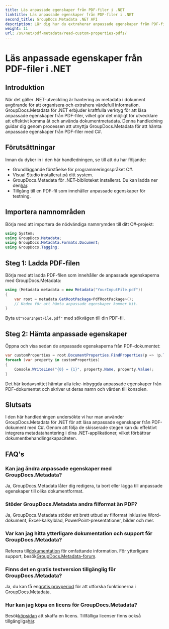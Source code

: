 ```yaml
---
title: Läs anpassade egenskaper från PDF-filer i .NET
linktitle: Läs anpassade egenskaper från PDF-filer i .NET
second_title: GroupDocs.Metadata .NET API
description: Lär dig hur du extraherar anpassade egenskaper från PDF-filer med GroupDocs.Metadata för .NET. Dyk in i dokumentmetadatahantering med C#.
weight: 11
url: /sv/net/pdf-metadata/read-custom-properties-pdfs/
---
```


# Läs anpassade egenskaper från PDF-filer i .NET

## Introduktion
När det gäller .NET-utveckling är hantering av metadata i dokument avgörande för att organisera och extrahera värdefull information. GroupDocs.Metadata för .NET erbjuder kraftfulla verktyg för att läsa anpassade egenskaper från PDF-filer, vilket gör det möjligt för utvecklare att effektivt komma åt och använda dokumentmetadata. Denna handledning guidar dig genom processen att utnyttja GroupDocs.Metadata för att hämta anpassade egenskaper från PDF-filer med C#.
## Förutsättningar
Innan du dyker in i den här handledningen, se till att du har följande:
- Grundläggande förståelse för programmeringsspråket C#.
- Visual Studio installerat på ditt system.
- GroupDocs.Metadata för .NET-biblioteket installerat. Du kan ladda ner den[här](https://releases.groupdocs.com/metadata/net/).
- Tillgång till en PDF-fil som innehåller anpassade egenskaper för testning.

## Importera namnområden
Börja med att importera de nödvändiga namnrymden till ditt C#-projekt:
```csharp
using System;
using GroupDocs.Metadata;
using GroupDocs.Metadata.Formats.Document;
using GroupDocs.Tagging;
```
## Steg 1: Ladda PDF-filen
Börja med att ladda PDF-filen som innehåller de anpassade egenskaperna med GroupDocs.Metadata:
```csharp
using (Metadata metadata = new Metadata("YourInputFile.pdf"))
{
    var root = metadata.GetRootPackage<PdfRootPackage>();
    // Koden för att hämta anpassade egenskaper kommer hit.
}
```
 Byta ut`"YourInputFile.pdf"` med sökvägen till din PDF-fil.
## Steg 2: Hämta anpassade egenskaper
Öppna och visa sedan de anpassade egenskaperna från PDF-dokumentet:
```csharp
var customProperties = root.DocumentProperties.FindProperties(p => !p.Tags.Contains(Tags.Document.BuiltIn));
foreach (var property in customProperties)
{
    Console.WriteLine("{0} = {1}", property.Name, property.Value);
}
```
Det här kodavsnittet hämtar alla icke-inbyggda anpassade egenskaper från PDF-dokumentet och skriver ut deras namn och värden till konsolen.

## Slutsats
I den här handledningen undersökte vi hur man använder GroupDocs.Metadata för .NET för att läsa anpassade egenskaper från PDF-dokument med C#. Genom att följa de skisserade stegen kan du effektivt integrera metadatahantering i dina .NET-applikationer, vilket förbättrar dokumentbehandlingskapaciteten.

## FAQ's
### Kan jag ändra anpassade egenskaper med GroupDocs.Metadata?
Ja, GroupDocs.Metadata låter dig redigera, ta bort eller lägga till anpassade egenskaper till olika dokumentformat.
### Stöder GroupDocs.Metadata andra filformat än PDF?
Ja, GroupDocs.Metadata stöder ett brett utbud av filformat inklusive Word-dokument, Excel-kalkylblad, PowerPoint-presentationer, bilder och mer.
### Var kan jag hitta ytterligare dokumentation och support för GroupDocs.Metadata?
 Referera till[dokumentation](https://tutorials.groupdocs.com/metadata/net/) för omfattande information. För ytterligare support, besök[GroupDocs.Metadata-forum](https://forum.groupdocs.com/c/metadata/14).
### Finns det en gratis testversion tillgänglig för GroupDocs.Metadata?
 Ja, du kan få en[gratis provperiod](https://releases.groupdocs.com/) för att utforska funktionerna i GroupDocs.Metadata.
### Hur kan jag köpa en licens för GroupDocs.Metadata?
 Besök[köpsidan](https://purchase.groupdocs.com/buy) att skaffa en licens. Tillfälliga licenser finns också tillgängliga[här](https://purchase.groupdocs.com/temporary-license/).